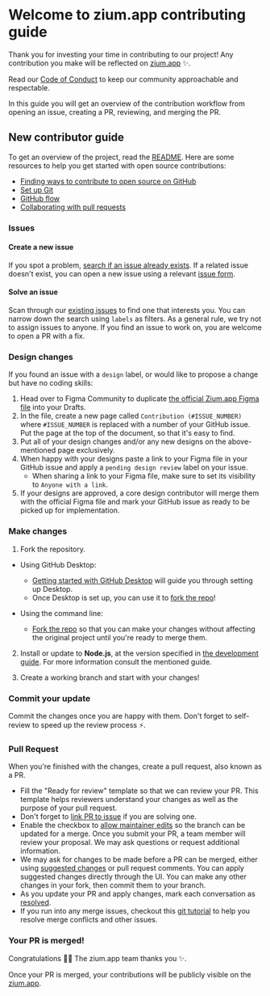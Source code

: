 # Welcome to zium.app contributing guide <!-- omit in toc -->

Thank you for investing your time in contributing to our project! Any contribution you make will be reflected on [zium.app](https://zium.app) :sparkles:.

Read our [Code of Conduct](CODE_OF_CONDUCT.md) to keep our community approachable and respectable.

In this guide you will get an overview of the contribution workflow from opening an issue, creating a PR, reviewing, and merging the PR.

## New contributor guide

To get an overview of the project, read the [README](README.md). Here are some resources to help you get started with open source contributions:

- [Finding ways to contribute to open source on GitHub](https://docs.github.com/en/get-started/exploring-projects-on-github/finding-ways-to-contribute-to-open-source-on-github)
- [Set up Git](https://docs.github.com/en/get-started/quickstart/set-up-git)
- [GitHub flow](https://docs.github.com/en/get-started/quickstart/github-flow)
- [Collaborating with pull requests](https://docs.github.com/en/github/collaborating-with-pull-requests)

### Issues

#### Create a new issue

If you spot a problem, [search if an issue already exists](https://docs.github.com/en/github/searching-for-information-on-github/searching-on-github/searching-issues-and-pull-requests#search-by-the-title-body-or-comments). If a related issue doesn't exist, you can open a new issue using a relevant [issue form](https://github.com/bibixx/zium.app/issues/new/choose).

#### Solve an issue

Scan through our [existing issues](https://github.com/bibixx/zium.app/issues) to find one that interests you. You can narrow down the search using `labels` as filters. As a general rule, we try not to assign issues to anyone. If you find an issue to work on, you are welcome to open a PR with a fix.

### Design changes

If you found an issue with a `design` label, or would like to propose a change but have no coding skills:
1. Head over to Figma Community to duplicate [the official Zium.app Figma file](https://www.figma.com/community/file/1250905585551204036) into your Drafts.
2. In the file, create a new page called `Contribution (#ISSUE_NUMBER)` where `#ISSUE_NUMBER` is replaced with a number of your GitHub issue. Put the page at the top of the document, so that it's easy to find.
3. Put all of your design changes and/or any new designs on the above-mentioned page exclusively.
4. When happy with your designs paste a link to your Figma file in your GitHub issue and apply a `pending design review` label on your issue.
    - When sharing a link to your Figma file, make sure to set its visibility to `Anyone with a link`.
5. If your designs are approved, a core design contributor will merge them with the official Figma file and mark your GitHub issue as ready to be picked up for implementation.

### Make changes

1. Fork the repository.
- Using GitHub Desktop:
  - [Getting started with GitHub Desktop](https://docs.github.com/en/desktop/installing-and-configuring-github-desktop/getting-started-with-github-desktop) will guide you through setting up Desktop.
  - Once Desktop is set up, you can use it to [fork the repo](https://docs.github.com/en/desktop/contributing-and-collaborating-using-github-desktop/cloning-and-forking-repositories-from-github-desktop)!

- Using the command line:
  - [Fork the repo](https://docs.github.com/en/github/getting-started-with-github/fork-a-repo#fork-an-example-repository) so that you can make your changes without affecting the original project until you're ready to merge them.

2. Install or update to **Node.js**, at the version specified in [the development guide](DEVELOPMENT.md). For more information consult the mentioned guide.

3. Create a working branch and start with your changes!

### Commit your update

Commit the changes once you are happy with them. Don't forget to self-review to speed up the review process :zap:.

### Pull Request

When you're finished with the changes, create a pull request, also known as a PR.
- Fill the "Ready for review" template so that we can review your PR. This template helps reviewers understand your changes as well as the purpose of your pull request.
- Don't forget to [link PR to issue](https://docs.github.com/en/issues/tracking-your-work-with-issues/linking-a-pull-request-to-an-issue) if you are solving one.
- Enable the checkbox to [allow maintainer edits](https://docs.github.com/en/github/collaborating-with-issues-and-pull-requests/allowing-changes-to-a-pull-request-branch-created-from-a-fork) so the branch can be updated for a merge.
Once you submit your PR, a team member will review your proposal. We may ask questions or request additional information.
- We may ask for changes to be made before a PR can be merged, either using [suggested changes](https://docs.github.com/en/github/collaborating-with-issues-and-pull-requests/incorporating-feedback-in-your-pull-request) or pull request comments. You can apply suggested changes directly through the UI. You can make any other changes in your fork, then commit them to your branch.
- As you update your PR and apply changes, mark each conversation as [resolved](https://docs.github.com/en/github/collaborating-with-issues-and-pull-requests/commenting-on-a-pull-request#resolving-conversations).
- If you run into any merge issues, checkout this [git tutorial](https://github.com/skills/resolve-merge-conflicts) to help you resolve merge conflicts and other issues.

### Your PR is merged!

Congratulations :tada::tada: The zium.app team thanks you :sparkles:.

Once your PR is merged, your contributions will be publicly visible on the [zium.app](https://zium.app).

